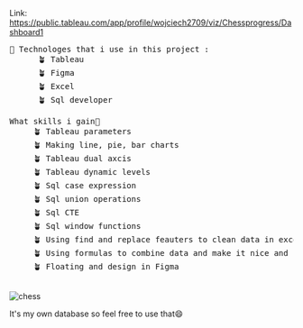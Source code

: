 Link: https://public.tableau.com/app/profile/wojciech2709/viz/Chessprogress/Dashboard1

<pre>
🌵 Technologes that i use in this project :
      🪴 Tableau
      🪴 Figma
      🪴 Excel
      🪴 Sql developer
  
What skills i gain🤔
     🪴 Tableau parameters
     🪴 Making line, pie, bar charts
     🪴 Tableau dual axcis
     🪴 Tableau dynamic levels
     🪴 Sql case expression
     🪴 Sql union operations
     🪴 Sql CTE
     🪴 Sql window functions
     🪴 Using find and replace feauters to clean data in excel
     🪴 Using formulas to combine data and make it nice and clear
     🪴 Floating and design in Figma
 </pre>
 
 ![chess](https://user-images.githubusercontent.com/98957777/186277559-34c3fdbc-d2d5-4c49-b517-6ce952928e88.png)

It's my own database so feel free to use that😄

